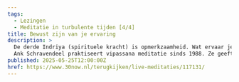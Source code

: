 ```yaml
---
tags:
  - Lezingen
  - Meditatie in turbulente tijden [4/4]
title: Bewust zijn van je ervaring
description: >
  De derde Indriya (spirituele kracht) is opmerkzaamheid. Wat ervaar je in lichaam en geest?
  Ank Schravendeel praktiseert vipassana meditatie sinds 1988. Ze geeft retraites, is betrokken bij het Vipassana centrum in Groningen, ze begeleidt een Sangha in Leeuwarden en is docent bij de Dhamma Verdiepings Cursus. Ze heeft werkervaring als trainer, manager en coach.
published: 2025-05-25T12:00:00Z
href: https://www.30now.nl/terugkijken/live-meditaties/117131/
---
```

